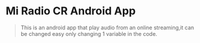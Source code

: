 Mi Radio CR Android App
=======================

>This is an android app that play audio from an online streaming,it can be changed easy only
changing 1 variable in the code.
